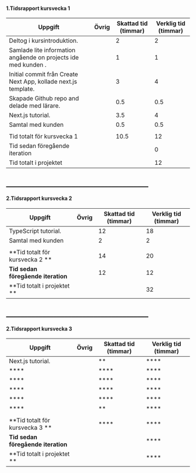 
#### 1.Tidsrapport kursvecka 1 
| Uppgift                      | Övrig | Skattad tid (timmar)| Verklig tid (timmar) |
|---------------------------------------------|---------------|-------------|-------------|
| Deltog i kursintroduktion.                 |         |    2    |   2    |
| Samlade lite information angående on projects ide med kunden .    |       |    1     |   1    |
| Initial commit från Create Next App, kollade next.js template.      |       |   3    |   4    |
| Skapade Github repo and delade med lärare.  |      |   0.5   |   0.5  |
| Next.js tutorial.             |   |  3.5   |   4    |
| Samtal med kunden                     |     |   0.5      |   0.5     |
|                    |        |         |         |
| Tid totalt för kursvecka 1              |            |           10.5     |   12     |
| Tid sedan föregående iteration                     |            |        |   0     |
| Tid totalt i projektet                      |            |        |   12   |


## _______________________________________

#### 2.Tidsrapport kursvecka 2 
| Uppgift                      | Övrig | Skattad tid (timmar) | Verklig tid (timmar)|
|---------------------------------------------|---------------|-------------|-------------|
| TypeScript tutorial.                 |         |    12   |  18 |
| Samtal med kunden     |       |    2   |   2   |
|                    |        |         |         |
| **Tid totalt för kursvecka 2  **            |            |           14    |   20    |
| **Tid sedan föregående iteration**                     |            |    12    |   12     |
| **Tid totalt i projektet **                     |            |        |   32     |

## _______________________________________

#### 2.Tidsrapport kursvecka 3
| Uppgift                      | Övrig | Skattad tid (timmar) | Verklig tid (timmar)|
|---------------------------------------------|---------------|-------------|-------------|
| Next.js tutorial.                  |         |    **   |    **** |
| ****    |       |    ****    |   ****   |
| ****      |       |   ****   |  ****  |
| **** |      |   ****   |   **** |
| ****             |    |  ****   |   ****    |
| ****                     |     |   **      |   ****     |
|                    |        |         |         |
| **Tid totalt för kursvecka 3  **            |            |           ****     |   ****    |
| **Tid sedan föregående iteration**                     |            |        |   ****     |
| **Tid totalt i projektet **                     |            |        |   ****     |
 